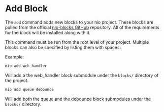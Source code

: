 # Add Block

The `add` command adds new blocks to your nio project. These blocks are pulled from the official [nio-blocks GitHub](https://github.com/nio-blocks) repository. All of the requirements for the block will be installed along with it.

This command must be run from the root level of your project. Multiple blocks can also be specified by listing them with spaces.

Example:
```bash
nio add web_handler
```
Will add a the web_handler block submodule under the `blocks/` directory of the project.

```bash
nio add queue debounce
```
Will add both the queue and the debounce block submodules under the `blocks/` directory.
